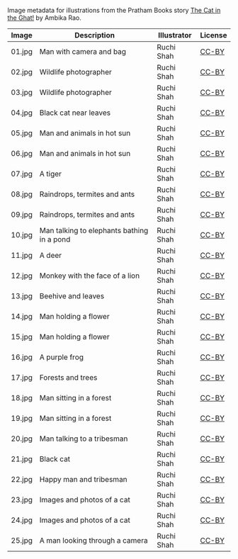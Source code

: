 Image metadata for illustrations from the Pratham Books story [The Cat in the Ghat!](https://storyweaver.org.in/stories/94-the-cat-in-the-ghat) by Ambika Rao.

Image | Description | Illustrator | License
----- | ----------- | ----------- | -------
01.jpg | Man with camera and bag | Ruchi Shah | [CC-BY](https://creativecommons.org/licenses/by/4.0/)
02.jpg | Wildlife photographer | Ruchi Shah | [CC-BY](https://creativecommons.org/licenses/by/4.0/)
03.jpg | Wildlife photographer | Ruchi Shah | [CC-BY](https://creativecommons.org/licenses/by/4.0/)
04.jpg | Black cat near leaves | Ruchi Shah | [CC-BY](https://creativecommons.org/licenses/by/4.0/)
05.jpg | Man and animals in hot sun | Ruchi Shah | [CC-BY](https://creativecommons.org/licenses/by/4.0/)
06.jpg | Man and animals in hot sun | Ruchi Shah | [CC-BY](https://creativecommons.org/licenses/by/4.0/)
07.jpg | A tiger | Ruchi Shah | [CC-BY](https://creativecommons.org/licenses/by/4.0/)
08.jpg | Raindrops, termites and ants | Ruchi Shah | [CC-BY](https://creativecommons.org/licenses/by/4.0/)
09.jpg | Raindrops, termites and ants | Ruchi Shah | [CC-BY](https://creativecommons.org/licenses/by/4.0/)
10.jpg | Man talking to elephants bathing in a pond | Ruchi Shah | [CC-BY](https://creativecommons.org/licenses/by/4.0/)
11.jpg | A deer | Ruchi Shah | [CC-BY](https://creativecommons.org/licenses/by/4.0/)
12.jpg | Monkey with the face of a lion | Ruchi Shah | [CC-BY](https://creativecommons.org/licenses/by/4.0/)
13.jpg | Beehive and leaves | Ruchi Shah | [CC-BY](https://creativecommons.org/licenses/by/4.0/)
14.jpg | Man holding a flower | Ruchi Shah | [CC-BY](https://creativecommons.org/licenses/by/4.0/)
15.jpg | Man holding a flower | Ruchi Shah | [CC-BY](https://creativecommons.org/licenses/by/4.0/)
16.jpg | A purple frog | Ruchi Shah | [CC-BY](https://creativecommons.org/licenses/by/4.0/)
17.jpg | Forests and trees | Ruchi Shah | [CC-BY](https://creativecommons.org/licenses/by/4.0/)
18.jpg | Man sitting in a forest | Ruchi Shah | [CC-BY](https://creativecommons.org/licenses/by/4.0/)
19.jpg | Man sitting in a forest | Ruchi Shah | [CC-BY](https://creativecommons.org/licenses/by/4.0/)
20.jpg | Man talking to a tribesman | Ruchi Shah | [CC-BY](https://creativecommons.org/licenses/by/4.0/)
21.jpg | Black cat | Ruchi Shah | [CC-BY](https://creativecommons.org/licenses/by/4.0/)
22.jpg | Happy man and tribesman | Ruchi Shah | [CC-BY](https://creativecommons.org/licenses/by/4.0/)
23.jpg | Images and photos of a cat | Ruchi Shah | [CC-BY](https://creativecommons.org/licenses/by/4.0/)
24.jpg | Images and photos of a cat | Ruchi Shah | [CC-BY](https://creativecommons.org/licenses/by/4.0/)
25.jpg | A man looking through a camera | Ruchi Shah | [CC-BY](https://creativecommons.org/licenses/by/4.0/)